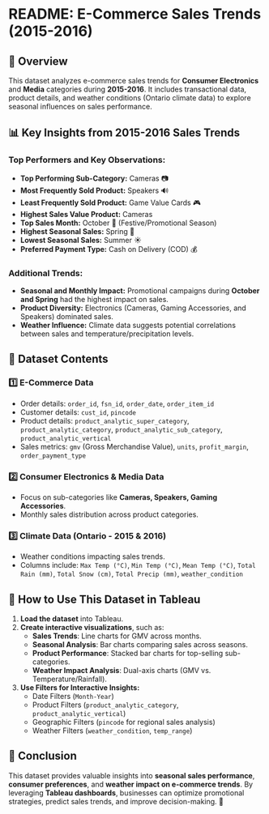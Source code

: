 # README: E-Commerce Sales Trends (2015-2016)

## 📌 Overview
This dataset analyzes e-commerce sales trends for **Consumer Electronics** and **Media** categories during **2015-2016**. It includes transactional data, product details, and weather conditions (Ontario climate data) to explore seasonal influences on sales performance.

## 📊 Key Insights from 2015-2016 Sales Trends
### **Top Performers and Key Observations:**
- **Top Performing Sub-Category:** Cameras 📷
- **Most Frequently Sold Product:** Speakers 🔊
- **Least Frequently Sold Product:** Game Value Cards 🎮
- **Highest Sales Value Product:** Cameras
- **Top Sales Month:** October 🍂 (Festive/Promotional Season)
- **Highest Seasonal Sales:** Spring 🌸
- **Lowest Seasonal Sales:** Summer ☀️
- **Preferred Payment Type:** Cash on Delivery (COD) 💰

### **Additional Trends:**
- **Seasonal and Monthly Impact:** Promotional campaigns during **October and Spring** had the highest impact on sales.
- **Product Diversity:** Electronics (Cameras, Gaming Accessories, and Speakers) dominated sales.
- **Weather Influence:** Climate data suggests potential correlations between sales and temperature/precipitation levels.

## 📂 Dataset Contents
### 1️⃣ **E-Commerce Data**
   - Order details: `order_id`, `fsn_id`, `order_date`, `order_item_id`
   - Customer details: `cust_id`, `pincode`
   - Product details: `product_analytic_super_category`, `product_analytic_category`, `product_analytic_sub_category`, `product_analytic_vertical`
   - Sales metrics: `gmv` (Gross Merchandise Value), `units`, `profit_margin`, `order_payment_type`
   
### 2️⃣ **Consumer Electronics & Media Data**
   - Focus on sub-categories like **Cameras, Speakers, Gaming Accessories**.
   - Monthly sales distribution across product categories.
   
### 3️⃣ **Climate Data (Ontario - 2015 & 2016)**
   - Weather conditions impacting sales trends.
   - Columns include: `Max Temp (°C)`, `Min Temp (°C)`, `Mean Temp (°C)`, `Total Rain (mm)`, `Total Snow (cm)`, `Total Precip (mm)`, `weather_condition`

## 📌 How to Use This Dataset in Tableau
1. **Load the dataset** into Tableau.
2. **Create interactive visualizations**, such as:
   - **Sales Trends**: Line charts for GMV across months.
   - **Seasonal Analysis**: Bar charts comparing sales across seasons.
   - **Product Performance**: Stacked bar charts for top-selling sub-categories.
   - **Weather Impact Analysis**: Dual-axis charts (GMV vs. Temperature/Rainfall).
3. **Use Filters for Interactive Insights:**
   - Date Filters (`Month-Year`)
   - Product Filters (`product_analytic_category`, `product_analytic_vertical`)
   - Geographic Filters (`pincode` for regional sales analysis)
   - Weather Filters (`weather_condition`, `temp_range`)

## 📎 Conclusion
This dataset provides valuable insights into **seasonal sales performance**, **consumer preferences**, and **weather impact on e-commerce trends**. By leveraging **Tableau dashboards**, businesses can optimize promotional strategies, predict sales trends, and improve decision-making. 🚀


